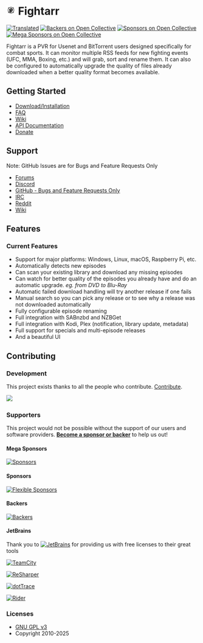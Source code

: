 # <img width="24px" src="./Logo/256.png" alt="Fightarr"></img> Fightarr

[![Translated](https://translate.servarr.com/widget/servarr/fightarr/svg-badge.svg)](https://translate.servarr.com/engage/servarr/)
[![Backers on Open Collective](https://opencollective.com/Fightarr/backers/badge.svg)](#backers)
[![Sponsors on Open Collective](https://opencollective.com/Fightarr/sponsors/badge.svg)](#sponsors)
[![Mega Sponsors on Open Collective](https://opencollective.com/Fightarr/megasponsors/badge.svg)](#mega-sponsors)

Fightarr is a PVR for Usenet and BitTorrent users designed specifically for combat sports. It can monitor multiple RSS feeds for new fighting events (UFC, MMA, Boxing, etc.) and will grab, sort and rename them. It can also be configured to automatically upgrade the quality of files already downloaded when a better quality format becomes available.

## Getting Started

- [Download/Installation](https://fightarr.tv/#downloads-v3)
- [FAQ](https://wiki.servarr.com/fightarr/faq)
- [Wiki](https://wiki.servarr.com/Fightarr)
- [API Documentation](https://fightarr.tv/docs/api)
- [Donate](https://fightarr.tv/donate)

## Support

Note: GitHub Issues are for Bugs and Feature Requests Only

- [Forums](https://forums.fightarr.tv/)
- [Discord](https://discord.gg/M6BvZn5)
- [GitHub - Bugs and Feature Requests Only](https://github.com/Fightarr/Fightarr/issues)
- [IRC](https://web.libera.chat/?channels=#fightarr)
- [Reddit](https://www.reddit.com/r/fightarr)
- [Wiki](https://wiki.servarr.com/fightarr)

## Features

### Current Features

- Support for major platforms: Windows, Linux, macOS, Raspberry Pi, etc.
- Automatically detects new episodes
- Can scan your existing library and download any missing episodes
- Can watch for better quality of the episodes you already have and do an automatic upgrade. _eg. from DVD to Blu-Ray_
- Automatic failed download handling will try another release if one fails
- Manual search so you can pick any release or to see why a release was not downloaded automatically
- Fully configurable episode renaming
- Full integration with SABnzbd and NZBGet
- Full integration with Kodi, Plex (notification, library update, metadata)
- Full support for specials and multi-episode releases
- And a beautiful UI

## Contributing

### Development

This project exists thanks to all the people who contribute. [Contribute](CONTRIBUTING.md).

<a href="https://github.com/Fightarr/Fightarr/graphs/contributors"><img src="https://opencollective.com/Fightarr/contributors.svg?width=890&button=false" /></a>

### Supporters

This project would not be possible without the support of our users and software providers.
[**Become a sponsor or backer**](https://opencollective.com/fightarr) to help us out!

#### Mega Sponsors

[![Sponsors](https://opencollective.com/fightarr/tiers/mega-sponsor.svg?width=890)](https://opencollective.com/fightarr/contribute/mega-sponsor-21443/checkout)

#### Sponsors

[![Flexible Sponsors](https://opencollective.com/fightarr/sponsors.svg?width=890)](https://opencollective.com/fightarr/contribute/sponsor-21457/checkout)

#### Backers

[![Backers](https://opencollective.com/fightarr/backers.svg?width=890)](https://opencollective.com/fightarr/contribute/backer-21442/checkout)

#### JetBrains

Thank you to [<img src="https://resources.jetbrains.com/storage/products/company/brand/logos/jetbrains.png" alt="JetBrains" width="96">](http://www.jetbrains.com/) for providing us with free licenses to their great tools

[<img src="https://resources.jetbrains.com/storage/products/company/brand/logos/TeamCity.png" alt="TeamCity" width="64">](http://www.jetbrains.com/teamcity/)

[<img src="https://resources.jetbrains.com/storage/products/company/brand/logos/ReSharper.png" alt="ReSharper" width="64">](http://www.jetbrains.com/resharper/)

[<img src="https://resources.jetbrains.com/storage/products/company/brand/logos/dotTrace.png" alt="dotTrace" width="64">](http://www.jetbrains.com/dottrace/)

[<img src="https://resources.jetbrains.com/storage/products/company/brand/logos/Rider.png" alt="Rider" width="64">](http://www.jetbrains.com/rider/)

### Licenses

- [GNU GPL v3](http://www.gnu.org/licenses/gpl.html)
- Copyright 2010-2025
